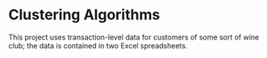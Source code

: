 # Clustering Algorithms

This project uses transaction-level data for customers of some sort of wine club; the data is contained in two Excel spreadsheets. 
